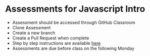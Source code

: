 # Assessments for Javascript Intro

- Assessment should be accessed through GitHub Classroom
- Clone Assessment
- Create a new branch
- Create a Pull Request when complete
- Step by step instructions are available [here](./LEARNAcademy/Syllabus/tools_and_resources/assessments.md)
- Assessments are due before class on the following Monday

